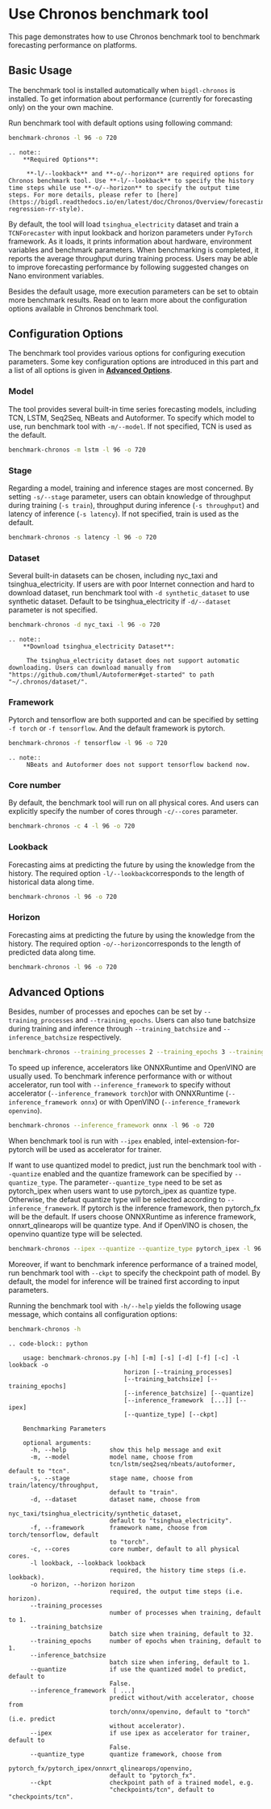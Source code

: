# Use Chronos benchmark tool
This page demonstrates how to use Chronos benchmark tool to benchmark forecasting performance on platforms.

## Basic Usage
The benchmark tool is installed automatically when `bigdl-chronos` is installed. To get information about performance (currently for forecasting only) on the your own machine.

Run benchmark tool with default options using following command:
```bash
benchmark-chronos -l 96 -o 720
```
```eval_rst
.. note::
    **Required Options**:

     **-l/--lookback** and **-o/--horizon** are required options for Chronos benchmark tool. Use **-l/--lookback** to specify the history time steps while use **-o/--horizon** to specify the output time steps. For more details, please refer to [here](https://bigdl.readthedocs.io/en/latest/doc/Chronos/Overview/forecasting.html#regular-regression-rr-style).
```
By default, the tool will load `tsinghua_electricity` dataset and train a `TCNForecaster` with input lookback and horizon parameters under `PyTorch` framework. As it loads, it prints information about hardware, environment variables and benchmark parameters. When benchmarking is completed, it reports the average throughput during training process. Users may be able to improve forecasting performance by following suggested changes on Nano environment variables.

Besides the default usage, more execution parameters can be set to obtain more benchmark results. Read on to learn more about the configuration options available in Chronos benchmark tool.

## Configuration Options
The benchmark tool provides various options for configuring execution parameters. Some key configuration options are introduced in this part and a list of all options is given in [**Advanced Options**](#advanced-options).

### Model
The tool provides several built-in time series forecasting models, including TCN, LSTM, Seq2Seq, NBeats and Autoformer. To specify which model to use, run benchmark tool with `-m/--model`. If not specified, TCN is used as the default.
```bash
benchmark-chronos -m lstm -l 96 -o 720
```

### Stage
Regarding a model, training and inference stages are most concerned. By setting `-s/--stage` parameter, users can obtain knowledge of throughput during training (`-s train`), throughput during inference (`-s throughput`) and latency of inference (`-s latency`). If not specified, train is used as the default.
```bash
benchmark-chronos -s latency -l 96 -o 720
```

### Dataset
Several built-in datasets can be chosen, including nyc_taxi and tsinghua_electricity. If users are with poor Internet connection and hard to download dataset, run benchmark tool with `-d synthetic_dataset` to use synthetic dataset. Default to be tsinghua_electricity if `-d/--dataset` parameter is not specified.
```bash
benchmark-chronos -d nyc_taxi -l 96 -o 720
```
```eval_rst
.. note::
    **Download tsinghua_electricity Dataset**:

     The tsinghua_electricity dataset does not support automatic downloading. Users can download manually from "https://github.com/thuml/Autoformer#get-started" to path "~/.chronos/dataset/".
```

### Framework
Pytorch and tensorflow are both supported and can be specified by setting `-f torch` or `-f tensorflow`. And the default framework is pytorch.
```bash
benchmark-chronos -f tensorflow -l 96 -o 720
```
```eval_rst
.. note::
     NBeats and Autoformer does not support tensorflow backend now.
```

### Core number
By default, the benchmark tool will run on all physical cores. And users can explicitly specify the number of cores through `-c/--cores` parameter.
```bash
benchmark-chronos -c 4 -l 96 -o 720
```

### Lookback
Forecasting aims at predicting the future by using the knowledge from the history. The required option `-l/--lookback`corresponds to the length of historical data along time.
```bash
benchmark-chronos -l 96 -o 720
```

### Horizon
Forecasting aims at predicting the future by using the knowledge from the history. The required option `-o/--horizon`corresponds to the length of predicted data along time.
```bash
benchmark-chronos -l 96 -o 720
```

## Advanced Options
Besides, number of processes and epoches can be set by `--training_processes` and `--training_epochs`. Users can also tune batchsize during training and inference through `--training_batchsize` and `--inference_batchsize` respectively.
```bash
benchmark-chronos --training_processes 2 --training_epochs 3 --training_batchsize 32 --inference_batchsize 128 -l 96 -o 720
```

To speed up inference, accelerators like ONNXRuntime and OpenVINO are usually used. To benchmark inference performance with or without accelerator, run tool with `--inference_framework` to specify without accelerator (`--inference_framework torch`)or with ONNXRuntime (`--inference_framework onnx`) or with OpenVINO (`--inference_framework openvino`).
```bash
benchmark-chronos --inference_framework onnx -l 96 -o 720
```

When benchmark tool is run with `--ipex` enabled, intel-extension-for-pytorch will be used as accelerator for trainer. 

If want to use quantized model to predict, just run the benchmark tool with `--quantize` enabled and the quantize framework can be specified by `--quantize_type`. The parameter`--quantize_type` need to be set as pytorch_ipex when users want to use pytorch_ipex as quantize type. Otherwise, the defaut quantize type will be selected according to `--inference_framework`. If pytorch is the inference framework, then pytorch_fx will be the default. If users choose ONNXRuntime as inference framework, onnxrt_qlinearops will be quantize type. And if OpenVINO is chosen, the openvino quantize type will be selected.
```bash
benchmark-chronos --ipex --quantize --quantize_type pytorch_ipex -l 96 -o 720
```


Moreover, if want to benchmark inference performance of a trained model, run benchmark tool with `--ckpt` to specify the checkpoint path of model. By default, the model for inference will be trained first according to input parameters.

Running the benchmark tool with `-h/--help` yields the following usage message, which contains all configuration options:
```bash
benchmark-chronos -h
```
```eval_rst
.. code-block:: python

    usage: benchmark-chronos.py [-h] [-m] [-s] [-d] [-f] [-c] -l lookback -o
                                horizon [--training_processes]
                                [--training_batchsize] [--training_epochs]
                                [--inference_batchsize] [--quantize]
                                [--inference_framework  [...]] [--ipex]
                                [--quantize_type] [--ckpt]

    Benchmarking Parameters

    optional arguments:
      -h, --help            show this help message and exit
      -m, --model           model name, choose from
                            tcn/lstm/seq2seq/nbeats/autoformer, default to "tcn".
      -s, --stage           stage name, choose from train/latency/throughput,
                            default to "train".
      -d, --dataset         dataset name, choose from
                            nyc_taxi/tsinghua_electricity/synthetic_dataset,
                            default to "tsinghua_electricity".
      -f, --framework       framework name, choose from torch/tensorflow, default
                            to "torch".
      -c, --cores           core number, default to all physical cores.
      -l lookback, --lookback lookback
                            required, the history time steps (i.e. lookback).
      -o horizon, --horizon horizon
                            required, the output time steps (i.e. horizon).
      --training_processes 
                            number of processes when training, default to 1.
      --training_batchsize 
                            batch size when training, default to 32.
      --training_epochs     number of epochs when training, default to 1.
      --inference_batchsize 
                            batch size when infering, default to 1.
      --quantize            if use the quantized model to predict, default to
                            False.
      --inference_framework  [ ...]
                            predict without/with accelerator, choose from
                            torch/onnx/openvino, default to "torch" (i.e. predict
                            without accelerator).
      --ipex                if use ipex as accelerator for trainer, default to
                            False.
      --quantize_type       quantize framework, choose from
                            pytorch_fx/pytorch_ipex/onnxrt_qlinearops/openvino,
                            default to "pytorch_fx".
      --ckpt                checkpoint path of a trained model, e.g.
                            "checkpoints/tcn", default to "checkpoints/tcn".
```

